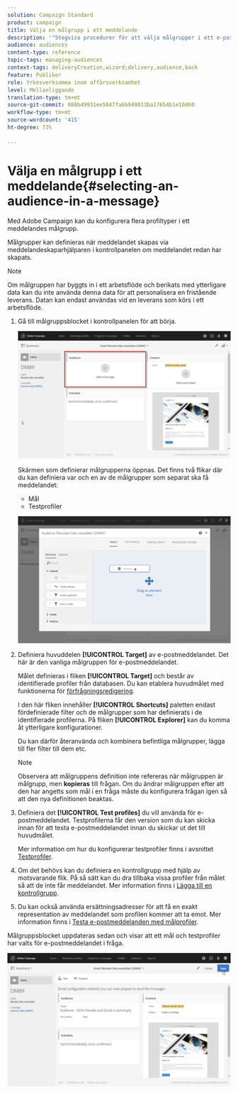 ```yaml
---
solution: Campaign Standard
product: campaign
title: Välja en målgrupp i ett meddelande
description: '"Stegvisa procedurer för att välja målgrupper i ett e-postmeddelande. Huvudmålpopulation och testprofiler."'
audience: audiences
content-type: reference
topic-tags: managing-audiences
context-tags: deliveryCreation,wizard;delivery,audience,back
feature: Publiker
role: Yrkesverksamma inom affärsverksamhet
level: Mellanliggande
translation-type: tm+mt
source-git-commit: 088b49931ee5047fa6b949813ba17654b1e10d60
workflow-type: tm+mt
source-wordcount: '415'
ht-degree: 73%

---
```



# Välja en målgrupp i ett meddelande{#selecting-an-audience-in-a-message}

Med Adobe Campaign kan du konfigurera flera profiltyper i ett meddelandes målgrupp.

Målgrupper kan definieras när meddelandet skapas via meddelandeskaparhjälparen i kontrollpanelen om meddelandet redan har skapats.

>[!NOTE]
>
>Om målgruppen har byggts in i ett arbetsflöde och berikats med ytterligare data kan du inte använda denna data för att personalisera en fristående leverans.  Datan kan endast användas vid en leverans som körs i ett arbetsflöde.

1. Gå till målgruppsblocket i kontrollpanelen för att börja.

   ![](assets/delivery_audience_definition_1.png)

   Skärmen som definierar målgrupperna öppnas.  Det finns två flikar där du kan definiera var och en av de målgrupper som separat ska få meddelandet:

   * Mål
   * Testprofiler

   ![](assets/delivery_audience_definition_2.png)

1. Definiera huvuddelen **[!UICONTROL Target]** av e-postmeddelandet.    Det här är den vanliga målgruppen för e-postmeddelandet.

   Målet definieras i fliken **[!UICONTROL Target]** och består av identifierade profiler från databasen. Du kan etablera huvudmålet med funktionerna för [förfrågningsredigering](../../automating/using/editing-queries.md#creating-queries).

   I den här fliken innehåller **[!UICONTROL Shortcuts]** paletten endast fördefinierade filter och de målgrupper som har definierats i de identifierade profilerna.  På fliken **[!UICONTROL Explorer]** kan du komma åt ytterligare konfigurationer.

   Du kan därför återanvända och kombinera befintliga målgrupper, lägga till fler filter till dem etc.

   >[!NOTE]
   >
   >Observera att målgruppens definition inte refereras när målgruppen är målgrupp, men **kopieras** till frågan. Om du ändrar målgruppen efter att den har angetts som mål i en fråga måste du konfigurera frågan igen så att den nya definitionen beaktas.

1. Definiera det **[!UICONTROL Test profiles]** du vill använda för e-postmeddelandet.  Testprofilerna får den version som du kan skicka innan för att testa e-postmeddelandet innan du skickar ut det till huvudmålet.

   Mer information om hur du konfigurerar testprofiler finns i avsnittet [Testprofiler](../../audiences/using/managing-test-profiles.md).

1. Om det behövs kan du definiera en kontrollgrupp med hjälp av motsvarande flik. På så sätt kan du dra tillbaka vissa profiler från målet så att de inte får meddelandet. Mer information finns i [Lägga till en kontrollgrupp](../../sending/using/control-group.md).

1. Du kan också använda ersättningsadresser för att få en exakt representation av meddelandet som profilen kommer att ta emot.  Mer information finns i [Testa e-postmeddelanden med målprofiler](../../sending/using/testing-messages-using-target.md).

Målgruppsblocket uppdateras sedan och visar att ett mål och testprofiler har valts för e-postmeddelandet i fråga.

![](assets/delivery_audience_definition_3.png)

